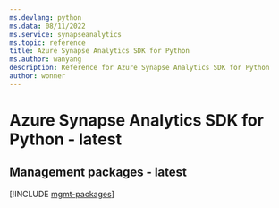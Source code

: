 ```yaml
---
ms.devlang: python
ms.data: 08/11/2022
ms.service: synapseanalytics
ms.topic: reference
title: Azure Synapse Analytics SDK for Python
ms.author: wanyang
description: Reference for Azure Synapse Analytics SDK for Python
author: wonner
---
```

# Azure Synapse Analytics SDK for Python - latest

## Management packages - latest
[!INCLUDE [mgmt-packages](synapse-analytics-mgmt-index.md)]